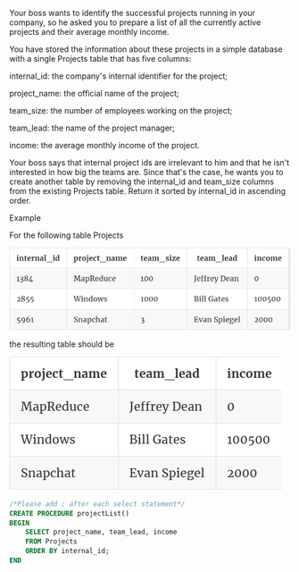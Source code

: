 Your boss wants to identify the successful projects running in your company, so he asked you to prepare a list of all the currently active projects and their average monthly income.

You have stored the information about these projects in a simple database with a single Projects table that has five columns:

internal_id: the company's internal identifier for the project;

project_name: the official name of the project;

team_size: the number of employees working on the project;

team_lead: the name of the project manager;

income: the average monthly income of the project.

Your boss says that internal project ids are irrelevant to him and that he isn't interested in how big the teams are. Since that's the case, he wants you to create another table by removing the internal_id and team_size columns from the existing Projects table. Return it sorted by internal_id in ascending order.

Example

For the following table Projects

![title](01-1.png)

the resulting table should be

![title](01-2.png)

```sql
/*Please add ; after each select statement*/
CREATE PROCEDURE projectList()
BEGIN
    SELECT project_name, team_lead, income
    FROM Projects
    ORDER BY internal_id;
END
```